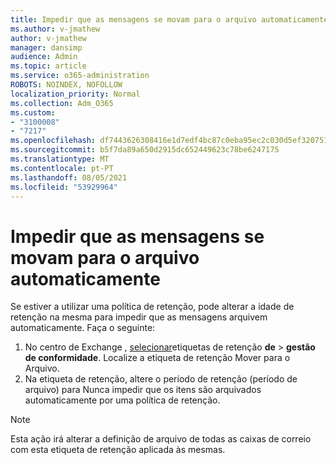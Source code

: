 ```yaml
---
title: Impedir que as mensagens se movam para o arquivo automaticamente
ms.author: v-jmathew
author: v-jmathew
manager: dansimp
audience: Admin
ms.topic: article
ms.service: o365-administration
ROBOTS: NOINDEX, NOFOLLOW
localization_priority: Normal
ms.collection: Adm_O365
ms.custom:
- "3100008"
- "7217"
ms.openlocfilehash: df7443626308416e1d7edf4bc87c0eba95ec2c030d5ef3207513480873c1e3e7
ms.sourcegitcommit: b5f7da89a650d2915dc652449623c78be6247175
ms.translationtype: MT
ms.contentlocale: pt-PT
ms.lasthandoff: 08/05/2021
ms.locfileid: "53929964"
---
```

# <a name="stop-messages-from-moving-to-the-archive-automatically"></a>Impedir que as mensagens se movam para o arquivo automaticamente

Se estiver a utilizar uma política de retenção, pode alterar a idade de retenção na mesma para impedir que as mensagens arquivem automaticamente. Faça o seguinte:

1. No centro de Exchange , [selecionar](https://go.microsoft.com/fwlink/?linkid=2059104)etiquetas de retenção **de**  >  **gestão de conformidade**. Localize a etiqueta de retenção Mover para o Arquivo.
2. Na etiqueta de retenção, altere o período de  retenção (período de arquivo) para Nunca impedir que os itens são arquivados automaticamente por uma política de retenção.

> [!NOTE]
> Esta ação irá alterar a definição de arquivo de todas as caixas de correio com esta etiqueta de retenção aplicada às mesmas.
